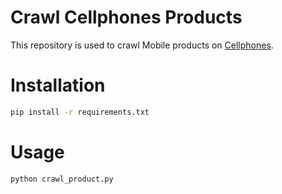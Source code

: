 # Crawl Cellphones Products

This repository is used to crawl Mobile products on [Cellphones](https://cellphones.com.vn/).

# Installation

```bash
pip install -r requirements.txt
```

# **Usage**

```bash
python crawl_product.py
```
